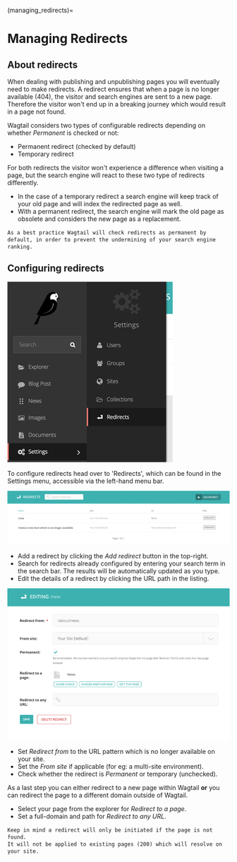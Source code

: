 (managing_redirects)=

# Managing Redirects

## About redirects

When dealing with publishing and unpublishing pages you will eventually need to make redirects.
A redirect ensures that when a page is no longer available (404), the visitor and search engines are sent to a new page.
Therefore the visitor won't end up in a breaking journey which would result in a page not found.

Wagtail considers two types of configurable redirects depending on whether _Permanent_ is checked or not:

-   Permanent redirect (checked by default)
-   Temporary redirect

For both redirects the visitor won't experience a difference when visiting a page, but the search engine will react to these two type of redirects differently.

-   In the case of a temporary redirect a search engine will keep track of your old page and will index the redirected page as well.
-   With a permanent redirect, the search engine will mark the old page as obsolete and considers the new page as a replacement.

```{note}
As a best practice Wagtail will check redirects as permanent by default, in order to prevent the undermining of your search engine ranking.
```

## Configuring redirects

![](../_static/images/screen41_redirects_menu_item.png)

To configure redirects head over to 'Redirects', which can be found in the Settings menu, accessible via the left-hand menu bar.

![](../_static/images/screen42_redirects_interface.png)

-   Add a redirect by clicking the _Add redirect_ button in the top-right.
-   Search for redirects already configured by entering your search term in the search bar. The results will be automatically updated as you type.
-   Edit the details of a redirect by clicking the URL path in the listing.

![](../_static/images/screen43_redirects_edit_redirect.png)

-   Set _Redirect from_ to the URL pattern which is no longer available on your site.
-   Set the _From site_ if applicable (for eg: a multi-site environment).
-   Check whether the redirect is _Permanent_ or temporary (unchecked).

As a last step you can either redirect to a new page within Wagtail **or** you can redirect the page to a different domain outside of Wagtail.

-   Select your page from the explorer for _Redirect to a page_.
-   Set a full-domain and path for _Redirect to any URL_.

```{note}
Keep in mind a redirect will only be initiated if the page is not found.
It will not be applied to existing pages (200) which will resolve on your site.
```
